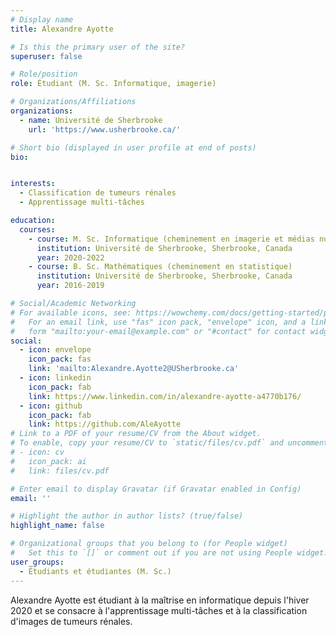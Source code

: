```yaml
---
# Display name
title: Alexandre Ayotte

# Is this the primary user of the site?
superuser: false

# Role/position
role: Étudiant (M. Sc. Informatique, imagerie)

# Organizations/Affiliations
organizations:
  - name: Université de Sherbrooke
    url: 'https://www.usherbrooke.ca/'

# Short bio (displayed in user profile at end of posts)
bio: 


interests:
  - Classification de tumeurs rénales
  - Apprentissage multi-tâches

education:
  courses:
    - course: M. Sc. Informatique (cheminement en imagerie et médias numériques)
      institution: Université de Sherbrooke, Sherbrooke, Canada
      year: 2020-2022
    - course: B. Sc. Mathématiques (cheminement en statistique)
      institution: Université de Sherbrooke, Sherbrooke, Canada
      year: 2016-2019

# Social/Academic Networking
# For available icons, see: https://wowchemy.com/docs/getting-started/page-builder/#icons
#   For an email link, use "fas" icon pack, "envelope" icon, and a link in the
#   form "mailto:your-email@example.com" or "#contact" for contact widget.
social:
  - icon: envelope
    icon_pack: fas
    link: 'mailto:Alexandre.Ayotte2@USherbrooke.ca'
  - icon: linkedin
    icon_pack: fab
    link: https://www.linkedin.com/in/alexandre-ayotte-a4770b176/
  - icon: github
    icon_pack: fab
    link: https://github.com/AleAyotte
# Link to a PDF of your resume/CV from the About widget.
# To enable, copy your resume/CV to `static/files/cv.pdf` and uncomment the lines below.
# - icon: cv
#   icon_pack: ai
#   link: files/cv.pdf

# Enter email to display Gravatar (if Gravatar enabled in Config)
email: ''

# Highlight the author in author lists? (true/false)
highlight_name: false

# Organizational groups that you belong to (for People widget)
#   Set this to `[]` or comment out if you are not using People widget.
user_groups:
  - Étudiants et étudiantes (M. Sc.)
---
```


Alexandre Ayotte est étudiant à la maîtrise en informatique depuis l'hiver 2020 et se consacre à 
l'apprentissage multi-tâches et à la classification d'images de tumeurs rénales.

